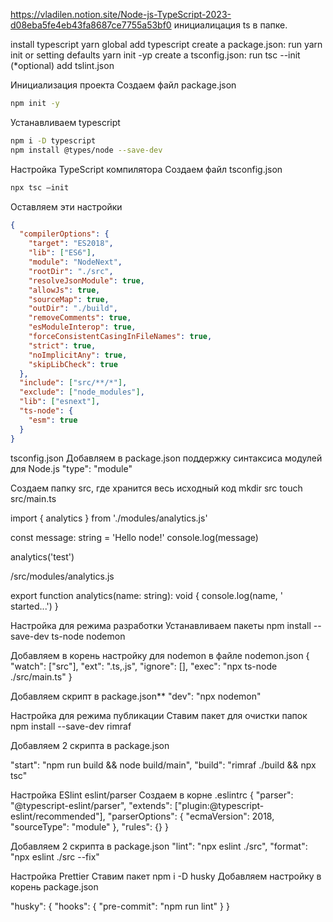 https://vladilen.notion.site/Node-js-TypeScript-2023-d08eba5fe4eb43fa8687ce7755a53bf0
инициалицация ts в папке.

install typescript yarn global add typescript
create a package.json: run yarn init or setting defaults yarn init -yp
create a tsconfig.json: run tsc --init
    (*optional) add tslint.json
	
	
Инициализация проекта
Создаем файл package.json  
```bash
npm init -y
```
Устанавливаем typescript
```bash
npm i -D typescript
npm install @types/node --save-dev
```
Настройка TypeScript компилятора
Создаем файл tsconfig.json
```bash
npx tsc —init 
```
Оставляем эти настройки
```json
{
  "compilerOptions": {
    "target": "ES2018",
    "lib": ["ES6"],
    "module": "NodeNext",
    "rootDir": "./src",
    "resolveJsonModule": true,
    "allowJs": true,
    "sourceMap": true,
    "outDir": "./build",
    "removeComments": true,
    "esModuleInterop": true,
    "forceConsistentCasingInFileNames": true,
    "strict": true,
    "noImplicitAny": true,
    "skipLibCheck": true
  },
  "include": ["src/**/*"],
  "exclude": ["node_modules"],
  "lib": ["esnext"],
  "ts-node": {
    "esm": true
  }
}
```

tsconfig.json
Добавляем в package.json поддержку синтаксиса модулей для Node.js
"type": "module"

Создаем папку src, где хранится весь исходный код
mkdir src
touch src/main.ts

import { analytics } from './modules/analytics.js'

const message: string = 'Hello node!'
console.log(message)

analytics('test')

/src/modules/analytics.js

export function analytics(name: string): void {
  console.log(name, ' started...')
}

Настройка для режима разработки
Устанавливаем пакеты
npm install --save-dev ts-node nodemon

Добавляем в корень настройку для nodemon в файле nodemon.json
{
  "watch": ["src"],
  "ext": ".ts,.js",
  "ignore": [],
  "exec": "npx ts-node ./src/main.ts"
}

Добавляем скрипт в package.json**
"dev": "npx nodemon"

Настройка для режима публикации
Ставим пакет для очистки папок
npm install --save-dev rimraf

Добавляем 2 скрипта в package.json

"start": "npm run build && node build/main",
"build": "rimraf ./build && npx tsc"

Настройка ESlint
eslint/parser
Создаем в корне .eslintrc
{
  "parser": "@typescript-eslint/parser",
  "extends": ["plugin:@typescript-eslint/recommended"],
  "parserOptions": { "ecmaVersion": 2018, "sourceType": "module" },
  "rules": {}
}

Добавляем 2 скрипта в package.json
"lint": "npx eslint ./src",
"format": "npx eslint ./src --fix"

Настройка Prettier
Ставим пакет
npm i -D husky
Добавляем настройку в корень package.json

"husky": {
  "hooks": {
    "pre-commit": "npm run lint"
  }
}

